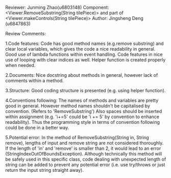 Reviewer: Junming Zhao(u6803148)
Component: <Viewer.RemoveSubstring(String tilePiece)> and part of <Viewer.makeControls(String tilePiece)>
Author: Jingsheng Deng (u6847863)

Review Comments:

1.Code features:
Code has good method names (e.g.remove substring) and clear local variables, which gives the code 
a nice readability in general. Good use of lambda functions within event handling. Code features 
in nice use of looping with clear indices as well. Helper function is created properly when needed.

2.Documents:
Nice docstring about methods in general, however lack of comments within a method.

3.Structure:
Good coding structure is presented (e.g. using helper function).

4.Conventions following:
The names of methods and variables are pretty good in general. However method names shouldn't be 
capitalised by convention. (Refers to 'RemoveSubstring') Also spaces should be inserted within
assignment (e.g. 'i+=5' could be 'i += 5' by convention to enhance readability). 
Thus the programming style in terms of convention following could be done in a better way.

5.Potential error:
In the method of RemoveSubstring(String in, String remove), lengths of input and remove string 
are not considered thoroughly. If the length of 'in' and 'remove' is smaller than 2, it would
lead to an error (StringIndexOutOfBoundsException). Although technically this method will be
safely used in this specific class, code dealing with unexpected length of string can be added
to prevent any potential error (i.e. use try/throws or just return the input string straight away). 
 

